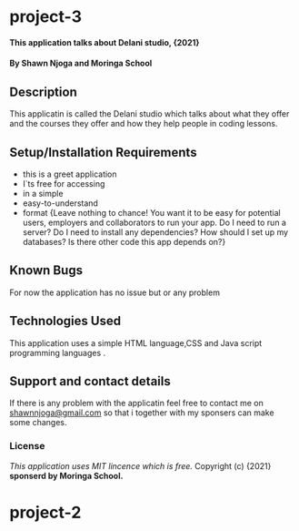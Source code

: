 # project-3
#### This application talks about Delani studio, {2021}
#### By **Shawn Njoga and Moringa School**
## Description
This applicatin is called the Delani studio which talks about what they offer and the courses they offer and how they help people in coding lessons. 
## Setup/Installation Requirements
* this is a greet application
* I`ts free for accessing
* in a simple
* easy-to-understand
* format
{Leave nothing to chance! You want it to be easy for potential users, employers and collaborators to run your app. Do I need to run a server? Do I need to install any dependencies? How should I set up my databases? Is there other code this app depends on?}
## Known Bugs
For now the application has no issue but or any problem
## Technologies Used
This application uses a simple HTML language,CSS and Java script programming languages .
## Support and contact details
If there is any problem with the applicatin feel free to contact me on shawnnjoga@gmail.com so that i together with my sponsers can make some changes.
### License
*This application uses MIT lincence which is free.*
Copyright (c) {2021} **sponserd by Moringa School.**
  
# project-2